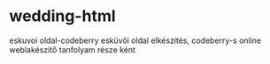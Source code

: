# wedding-html
eskuvoi oldal-codeberry
esküvői oldal elkészítés, codeberry-s online weblakészítő tanfolyam része ként
